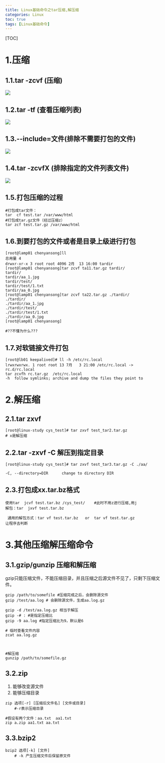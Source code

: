 ```yaml
---
title: Linux基础命令之tar压缩,解压缩
categories: Linux   
toc: true  
tags: [Linux基础命令]
---
```




[TOC]



# 1.压缩

## 1.1.tar -zcvf (压缩)

![](http://ols7leonh.bkt.clouddn.com//assert/img/linux/基础命令/tar_1.png)


## 1.2.tar -tf (查看压缩列表)

![](http://ols7leonh.bkt.clouddn.com//assert/img/linux/基础命令/tar_2.png)


## 1.3.--include=文件(排除不需要打包的文件)

![](http://ols7leonh.bkt.clouddn.com//assert/img/linux/基础命令/tar_3.png)


## 1.4.tar -zcvfX (排除指定的文件列表文件)

![](http://ols7leonh.bkt.clouddn.com//assert/img/linux/基础命令/tar_4.png)


## 1.5.打包压缩的过程
```
#打包成tar文件：
tar  cf test.tar /var/www/html
#打包成tar.gz文件（经过压缩z）
tar zcf test.tar.gz /var/www/html

```

## 1.6.到要打包的文件或者是目录上级进行打包
```
[root@lamp01 chenyansong]ll
总用量 4
drwxr-xr-x 3 root root 4096 2月  13 16:00 tardir
[root@lamp01 chenyansong]tar zcvf ta11.tar.gz tardir/
tardir/
tardir/aa_1.jpg
tardir/test/
tardir/test/1.txt
tardir/aa_0.jpg
[root@lamp01 chenyansong]tar zcvf ta22.tar.gz ./tardir/
./tardir/
./tardir/aa_1.jpg
./tardir/test/
./tardir/test/1.txt
./tardir/aa_0.jpg
[root@lamp01 chenyansong]

#??不懂为什么???

```

## 1.7.对软链接文件打包
```
[root@lb01 keepalived]# ll -h /etc/rc.local
lrwxrwxrwx. 1 root root 13 7月   3 21:00 /etc/rc.local -> rc.d/rc.local
tar zcvfh rc.tar.gz  /etc/rc.local
-h  follow symlinks; archive and dump the files they point to

```

# 2.解压缩

## 2.1.tar zxvf
```
[root@linux-study cys_test]# tar zxvf test_tar2.tar.gz
# x是解压缩

```

## 2.2.tar -zxvf -C 解压到指定目录
```
[root@linux-study cys_test]# tar zxvf test_tar3.tar.gz -C ./aa/
 
-C, --directory=DIR      change to directory DIR

```


## 2.3.打包成xx.tar.bz格式
```
使用tar  jcvf test.tar.bz /cys_test/    #此时不用z进行压缩,用j
解包：tar  jxvf test.tar.bz
 
 通用的解包方式：tar vf test.tar.bz   or  tar vf test.tar.gz
让程序去判断

```

# 3.其他压缩解压缩命令

## 3.1.gzip/gunzip 压缩和解压缩
gzip只能压缩文件，不能压缩目录，并且压缩之后源文件不见了，只剩下压缩文件。

```
gzip /path/to/somefile #压缩完成之后，会删除源文件
gzip /test/aa.log # 会删除源文件，生成aa.log.gz

gzip -d /test/aa.log.gz 相当于解压
gzip -# : #是指定压缩比
gzip -9 aa.log #指定压缩比为9，默认是6

# 临时查看文件内容
zcat aa.log.gz 



#解压缩
gunzip /path/to/somefile.gz
```



## 3.2.zip
1. 能够改变源文件
2. 能够压缩目录
```
zip 选项[-r] [压缩后文件名] [文件或目录]
    #-r表示压缩目录

#假设有两个文件：aa.txt  aa1.txt
zip a.zip aa1.txt aa.txt 
```


## 3.3.bzip2
```
bzip2 选项[-k] [文件]
    # -k 产生压缩文件后保留原文件


```



